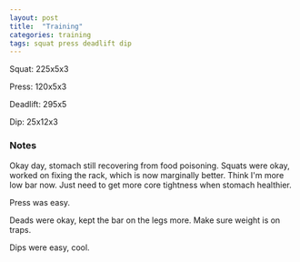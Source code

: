 ```yaml
---
layout: post
title:  "Training"
categories: training
tags: squat press deadlift dip
---
```


Squat:          225x5x3

Press:          120x5x3

Deadlift:       295x5

Dip:            25x12x3

### Notes

Okay day, stomach still recovering from food poisoning. Squats were okay,
worked on fixing the rack, which is now marginally better. Think I'm more low
bar now. Just need to get more core tightness when stomach healthier.

Press was easy.

Deads were okay, kept the bar on the legs more. Make sure weight is on traps.

Dips were easy, cool.
